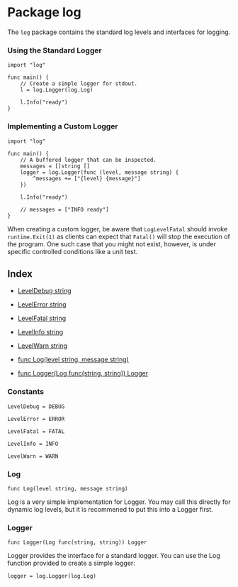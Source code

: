 # Package log

The `log` package contains the standard log levels and interfaces for logging.

### Using the Standard Logger

```
import "log"

func main() {
    // Create a simple logger for stdout.
    l = log.Logger(log.Log)

    l.Info("ready")
}
```

### Implementing a Custom Logger

```
import "log"

func main() {
    // A buffered logger that can be inspected.
    messages = []string []
    logger = log.Logger(func (level, message string) {
        ^messages += ["{level} {message}"]
    })

    l.Info("ready")

    // messages = ["INFO ready"]
}
```

When creating a custom logger, be aware that `LogLevelFatal` should invoke
`runtime.Exit(1)` as clients can expect that `Fatal()` will stop the execution
of the program. One such case that you might not exist, however, is under
specific controlled conditions like a unit test.


## Index

- [LevelDebug string](#constants)
- [LevelError string](#constants)
- [LevelFatal string](#constants)
- [LevelInfo string](#constants)
- [LevelWarn string](#constants)

- [func Log(level string, message string)](#Log)
- [func Logger(Log func(string, string)) Logger](#Logger)

### Constants

```
LevelDebug = DEBUG
```

```
LevelError = ERROR
```

```
LevelFatal = FATAL
```

```
LevelInfo = INFO
```

```
LevelWarn = WARN
```

### Log

```
func Log(level string, message string)
```

Log is a very simple implementation for Logger. You may call this directly
for dynamic log levels, but it is recommened to put this into a Logger first.

### Logger

```
func Logger(Log func(string, string)) Logger
```

Logger provides the interface for a standard logger. You can use the Log
function provided to create a simple logger:

```
logger = log.Logger(log.Log)
```

